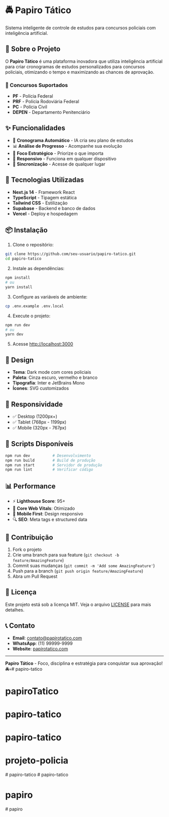# 🚔 Papiro Tático

Sistema inteligente de controle de estudos para concursos policiais com inteligência artificial.

## 🎯 Sobre o Projeto

O **Papiro Tático** é uma plataforma inovadora que utiliza inteligência artificial para criar cronogramas de estudos personalizados para concursos policiais, otimizando o tempo e maximizando as chances de aprovação.

### 🎯 Concursos Suportados
- **PF** - Polícia Federal
- **PRF** - Polícia Rodoviária Federal  
- **PC** - Polícia Civil
- **DEPEN** - Departamento Penitenciário

## ✨ Funcionalidades

- 🤖 **Cronograma Automático** - IA cria seu plano de estudos
- 📊 **Análise de Progresso** - Acompanhe sua evolução
- 🎯 **Foco Estratégico** - Priorize o que importa
- 📱 **Responsivo** - Funciona em qualquer dispositivo
- 🔄 **Sincronização** - Acesse de qualquer lugar

## 🚀 Tecnologias Utilizadas

- **Next.js 14** - Framework React
- **TypeScript** - Tipagem estática
- **Tailwind CSS** - Estilização
- **Supabase** - Backend e banco de dados
- **Vercel** - Deploy e hospedagem

## 📦 Instalação

1. Clone o repositório:
```bash
git clone https://github.com/seu-usuario/papiro-tatico.git
cd papiro-tatico
```

2. Instale as dependências:
```bash
npm install
# ou
yarn install
```

3. Configure as variáveis de ambiente:
```bash
cp .env.example .env.local
```

4. Execute o projeto:
```bash
npm run dev
# ou
yarn dev
```

5. Acesse [http://localhost:3000](http://localhost:3000)

## 🎨 Design

- **Tema**: Dark mode com cores policiais
- **Paleta**: Cinza escuro, vermelho e branco
- **Tipografia**: Inter e JetBrains Mono
- **Ícones**: SVG customizados

## 📱 Responsividade

- ✅ Desktop (1200px+)
- ✅ Tablet (768px - 1199px)
- ✅ Mobile (320px - 767px)

## 🔧 Scripts Disponíveis

```bash
npm run dev          # Desenvolvimento
npm run build        # Build de produção
npm run start        # Servidor de produção
npm run lint         # Verificar código
```

## 📊 Performance

- ⚡ **Lighthouse Score**: 95+
- 🚀 **Core Web Vitals**: Otimizado
- 📱 **Mobile First**: Design responsivo
- 🔍 **SEO**: Meta tags e structured data

## 🤝 Contribuição

1. Fork o projeto
2. Crie uma branch para sua feature (`git checkout -b feature/AmazingFeature`)
3. Commit suas mudanças (`git commit -m 'Add some AmazingFeature'`)
4. Push para a branch (`git push origin feature/AmazingFeature`)
5. Abra um Pull Request

## 📄 Licença

Este projeto está sob a licença MIT. Veja o arquivo [LICENSE](LICENSE) para mais detalhes.

## 📞 Contato

- **Email**: contato@papirotatico.com
- **WhatsApp**: (11) 99999-9999
- **Website**: [papirotatico.com](https://papirotatico.com)

---

**Papiro Tático** - Foco, disciplina e estratégia para conquistar sua aprovação! 🚔💀# papiro-tatico
# papiroTatico
# papiro-tatico
# papiro-tatico
# projeto-policia
#   p a p i r o - t a t i c o  
 # papiro-tatico
# papiro
#   p a p i r o  
 